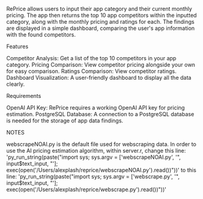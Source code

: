 RePrice allows users to input their app category and their current monthly pricing. The app then returns the top 10 app competitors within the inputted category, along with the monthly pricing and ratings for each. The findings are displayed in a simple dashboard, comparing the user's app information with the found competitors.

Features

Competitor Analysis: Get a list of the top 10 competitors in your app category.
Pricing Comparison: View competitor pricing alongside your own for easy comparison.
Ratings Comparison: View competitor ratings.
Dashboard Visualization: A user-friendly dashboard to display all the data clearly.

Requirements

OpenAI API Key: RePrice requires a working OpenAI API key for pricing estimation.
PostgreSQL Database: A connection to a PostgreSQL database is needed for the storage of app data findings.

NOTES

webscrapeNOAI.py is the default file used for webscraping data.
In order to use the AI pricing estimation algorithm, within server.r, change this line:
'py_run_string(paste("import sys; sys.argv = ['webscrapeNOAI.py', '", input$text_input, "']; exec(open('/Users/alexplash/reprice/webscrapeNOAI.py').read())"))'
to this line:
'py_run_string(paste("import sys; sys.argv = ['webscrape.py', '", input$text_input, "']; exec(open('/Users/alexplash/reprice/webscrape.py').read())"))'


